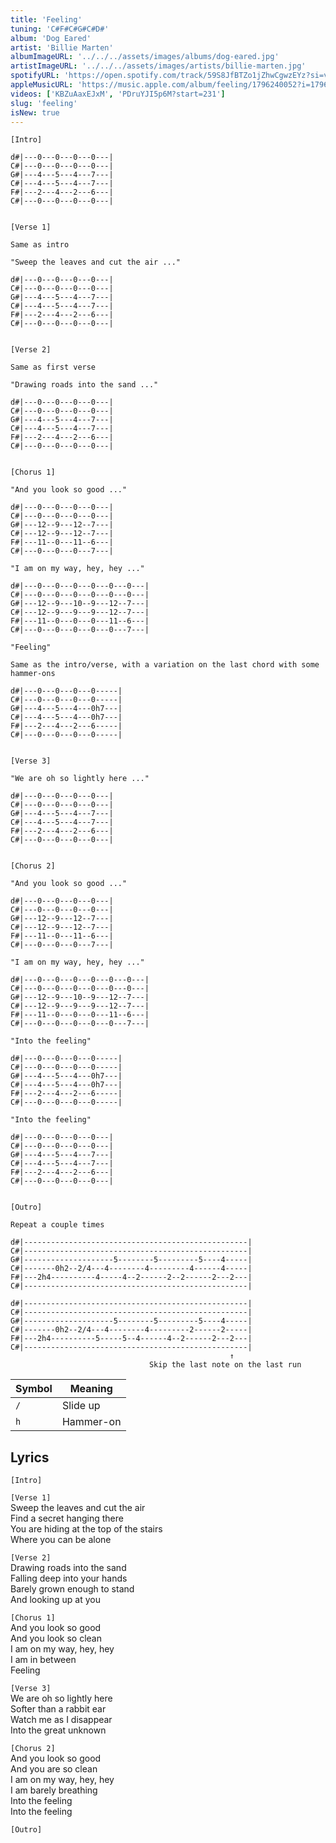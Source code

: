 ```yaml
---
title: 'Feeling'
tuning: 'C#F#C#G#C#D#'
album: 'Dog Eared'
artist: 'Billie Marten'
albumImageURL: '../../../assets/images/albums/dog-eared.jpg'
artistImageURL: '../../../assets/images/artists/billie-marten.jpg'
spotifyURL: 'https://open.spotify.com/track/59S8JfBTZo1jZhwCgwzEYz?si=vfCs9SONQbSVwcoZCCrMYg'
appleMusicURL: 'https://music.apple.com/album/feeling/1796240052?i=1796240057'
videos: ['KBZuAaxEJxM', 'PDruYJI5p6M?start=231']
slug: 'feeling'
isNew: true
---
```


```
[Intro]

d#|---0---0---0---0---|
C#|---0---0---0---0---|
G#|---4---5---4---7---|
C#|---4---5---4---7---|
F#|---2---4---2---6---|
C#|---0---0---0---0---|


[Verse 1]

Same as intro

"Sweep the leaves and cut the air ..."

d#|---0---0---0---0---|
C#|---0---0---0---0---|
G#|---4---5---4---7---|
C#|---4---5---4---7---|
F#|---2---4---2---6---|
C#|---0---0---0---0---|


[Verse 2]

Same as first verse

"Drawing roads into the sand ..."

d#|---0---0---0---0---|
C#|---0---0---0---0---|
G#|---4---5---4---7---|
C#|---4---5---4---7---|
F#|---2---4---2---6---|
C#|---0---0---0---0---|


[Chorus 1]

"And you look so good ..."

d#|---0---0---0---0---|
C#|---0---0---0---0---|
G#|---12--9---12--7---|
C#|---12--9---12--7---|
F#|---11--0---11--6---|
C#|---0---0---0---7---|

"I am on my way, hey, hey ..."

d#|---0---0---0---0---0---0---|
C#|---0---0---0---0---0---0---|
G#|---12--9---10--9---12--7---|
C#|---12--9---9---9---12--7---|
F#|---11--0---0---0---11--6---|
C#|---0---0---0---0---0---7---|

"Feeling"

Same as the intro/verse, with a variation on the last chord with some hammer-ons

d#|---0---0---0---0-----|
C#|---0---0---0---0-----|
G#|---4---5---4---0h7---|
C#|---4---5---4---0h7---|
F#|---2---4---2---6-----|
C#|---0---0---0---0-----|


[Verse 3]

"We are oh so lightly here ..."

d#|---0---0---0---0---|
C#|---0---0---0---0---|
G#|---4---5---4---7---|
C#|---4---5---4---7---|
F#|---2---4---2---6---|
C#|---0---0---0---0---|


[Chorus 2]

"And you look so good ..."

d#|---0---0---0---0---|
C#|---0---0---0---0---|
G#|---12--9---12--7---|
C#|---12--9---12--7---|
F#|---11--0---11--6---|
C#|---0---0---0---7---|

"I am on my way, hey, hey ..."

d#|---0---0---0---0---0---0---|
C#|---0---0---0---0---0---0---|
G#|---12--9---10--9---12--7---|
C#|---12--9---9---9---12--7---|
F#|---11--0---0---0---11--6---|
C#|---0---0---0---0---0---7---|

"Into the feeling"

d#|---0---0---0---0-----|
C#|---0---0---0---0-----|
G#|---4---5---4---0h7---|
C#|---4---5---4---0h7---|
F#|---2---4---2---6-----|
C#|---0---0---0---0-----|

"Into the feeling"

d#|---0---0---0---0---|
C#|---0---0---0---0---|
G#|---4---5---4---7---|
C#|---4---5---4---7---|
F#|---2---4---2---6---|
C#|---0---0---0---0---|


[Outro]

Repeat a couple times

d#|--------------------------------------------------|
C#|--------------------------------------------------|
G#|--------------------5--------5---------5----4-----|
C#|-------0h2--2/4---4--------4---------4------4-----|
F#|---2h4----------4-----4--2------2--2------2---2---|
C#|--------------------------------------------------|

d#|--------------------------------------------------|
C#|--------------------------------------------------|
G#|--------------------5--------5---------5----4-----|
C#|-------0h2--2/4---4--------4---------2------2-----|
F#|---2h4----------5-----5--4------4--2------2---2---|
C#|--------------------------------------------------|
                                                 ↑
                               Skip the last note on the last run
```

| Symbol | Meaning   |
| ------ | --------- |
| `/`    | Slide up  |
| `h`    | Hammer-on |

## Lyrics

`[Intro]`

`[Verse 1]`  
Sweep the leaves and cut the air  
Find a secret hanging there  
You are hiding at the top of the stairs  
Where you can be alone

`[Verse 2]`  
Drawing roads into the sand  
Falling deep into your hands  
Barely grown enough to stand  
And looking up at you

`[Chorus 1]`  
And you look so good  
And you look so clean  
I am on my way, hey, hey  
I am in between  
Feeling

`[Verse 3]`  
We are oh so lightly here  
Softer than a rabbit ear  
Watch me as I disappear  
Into the great unknown

`[Chorus 2]`  
And you look so good  
And you are so clean  
I am on my way, hey, hey  
I am barely breathing  
Into the feeling  
Into the feeling

`[Outro]`
